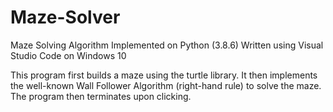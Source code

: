 # Maze-Solver
Maze Solving Algorithm Implemented on Python (3.8.6)
Written using Visual Studio Code on Windows 10 

This program first builds a maze using the turtle library.
It then implements the well-known Wall Follower Algorithm (right-hand rule) to solve the maze.
The program then terminates upon clicking.
